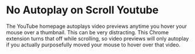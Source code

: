 # No Autoplay on Scroll Youtube

The YouTube homepage autoplays video previews anytime you hover your mouse over a thumbnail. This can be very distracting. This Chrome extension turns that off while scrolling, so video previews will only autoplay if you actually purposefully moved your mouse to hover over that video.
